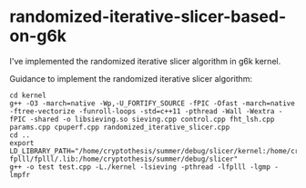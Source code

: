 # randomized-iterative-slicer-based-on-g6k
I've implemented the randomized iterative slicer algorithm in g6k kernel.

Guidance to implement the randomized iterative slicer algorithm:

```
cd kernel
g++ -O3 -march=native -Wp,-U_FORTIFY_SOURCE -fPIC -Ofast -march=native -ftree-vectorize -funroll-loops -std=c++11 -pthread -Wall -Wextra -fPIC -shared -o libsieving.so sieving.cpp control.cpp fht_lsh.cpp params.cpp cpuperf.cpp randomized_iterative_slicer.cpp
cd ..
export LD_LIBRARY_PATH="/home/cryptothesis/summer/debug/slicer/kernel:/home/cryptothesis/summer/debug/slicer/g6k-fplll/fplll/.lib:/home/cryptothesis/summer/debug/slicer"
g++ -o test test.cpp -L./kernel -lsieving -pthread -lfplll -lgmp -lmpfr
```
